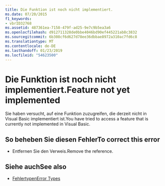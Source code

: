 ```yaml
---
title: Die Funktion ist noch nicht implementiert.
ms.date: 07/20/2015
f1_keywords:
- vbrID32768
ms.assetid: 487361ea-7158-479f-ad25-9e7c9b5ea3a6
ms.openlocfilehash: d912711328de0bbe4046bd90ef445221ab8c3832
ms.sourcegitcommit: 6b308cf6d627d78ee36dbbae8972a310ac7fd6c8
ms.translationtype: MT
ms.contentlocale: de-DE
ms.lasthandoff: 01/23/2019
ms.locfileid: "54623500"
---
```

# <a name="feature-not-yet-implemented"></a><span data-ttu-id="0c9cb-102">Die Funktion ist noch nicht implementiert.</span><span class="sxs-lookup"><span data-stu-id="0c9cb-102">Feature not yet implemented</span></span>
<span data-ttu-id="0c9cb-103">Sie haben versucht, auf eine Funktion zuzugreifen, die derzeit nicht in Visual Basic implementiert ist.</span><span class="sxs-lookup"><span data-stu-id="0c9cb-103">You have tried to access a feature that is currently not implemented in Visual Basic.</span></span>  
  
## <a name="to-correct-this-error"></a><span data-ttu-id="0c9cb-104">So beheben Sie diesen Fehler</span><span class="sxs-lookup"><span data-stu-id="0c9cb-104">To correct this error</span></span>  
  
-   <span data-ttu-id="0c9cb-105">Entfernen Sie den Verweis.</span><span class="sxs-lookup"><span data-stu-id="0c9cb-105">Remove the reference.</span></span>  
  
## <a name="see-also"></a><span data-ttu-id="0c9cb-106">Siehe auch</span><span class="sxs-lookup"><span data-stu-id="0c9cb-106">See also</span></span>
- [<span data-ttu-id="0c9cb-107">Fehlertypen</span><span class="sxs-lookup"><span data-stu-id="0c9cb-107">Error Types</span></span>](../../visual-basic/programming-guide/language-features/error-types.md)

